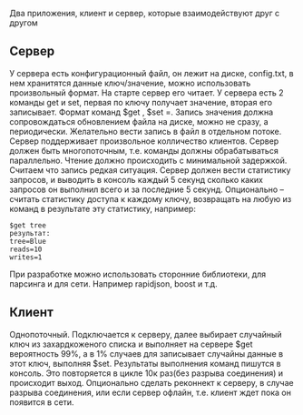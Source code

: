 Два приложения, клиент и сервер, которые взаимодействуют друг с другом

## Сервер

У сервера есть конфигурационный файл, он лежит на диске, config.txt, в нем хранитятся данные
ключ/значение, можно использовать произвольный формат. На старте сервер его читает. У сервера
есть 2 команды get и set, первая по ключу получает значение, вторая его записывает. Формат
команд $get <key>, $set <key>=<value>. Запись значения должна сопровождаться обновлением
файла на диске, можно не сразу, а периодически. Желательно вести запись в файл в отдельном
потоке. Сервер поддерживает произвольное колличество клиентов. Сервер должен быть
многопоточным, т.е. команды должны обрабатываться параллельно. Чтение должно происходить с
минимальной задержкой. Считаем что запись редкая ситуация. Сервер должен вести статистику
запросов, и выводить в консоль каждый 5 секунд сколько каких запросов он выполнил всего и за
последние 5 секунд. Опционально – считать статистику доступа к каждому ключу, возвращать на
любую из команд в результате эту статистику, например:

```shell
$get tree
результат:
tree=Blue
reads=10
writes=1
```

При разработке можно использовать сторонние библиотеки, для парсинга и для сети. Например
rapidjson, boost и т.д.

## Клиент

Однопоточный. Подключается к серверу, далее выбирает случайный ключ из захардкоженого
списка и выполняет на сервере $get вероятность 99%, а в 1% случаев для записывает случайны
данные в этот ключ, выполняя $set. Результаты выполнения команд пишутся в консоль. Это
повторяется в цикле 10к раз(без разрыва соединения) и происходит выход. Опционально сделать
реконнект к серверу, в случае разрыва соединения, или если сервер офлайн, т.е. клиент ждет пока
он появится в сети.